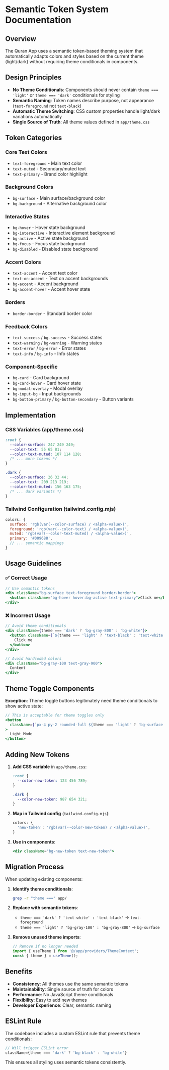 # Semantic Token System Documentation

## Overview

The Quran App uses a semantic token-based theming system that automatically adapts colors and styles based on the current theme (light/dark) without requiring theme conditionals in components.

## Design Principles

- **No Theme Conditionals**: Components should never contain `theme === 'light'` or `theme === 'dark'` conditionals for styling
- **Semantic Naming**: Token names describe purpose, not appearance (`text-foreground` not `text-black`)
- **Automatic Theme Switching**: CSS custom properties handle light/dark variations automatically
- **Single Source of Truth**: All theme values defined in `app/theme.css`

## Token Categories

### Core Text Colors

- `text-foreground` - Main text color
- `text-muted` - Secondary/muted text
- `text-primary` - Brand color highlight

### Background Colors

- `bg-surface` - Main surface/background color
- `bg-background` - Alternative background color

### Interactive States

- `bg-hover` - Hover state background
- `bg-interactive` - Interactive element background
- `bg-active` - Active state background
- `bg-focus` - Focus state background
- `bg-disabled` - Disabled state background

### Accent Colors

- `text-accent` - Accent text color
- `text-on-accent` - Text on accent backgrounds
- `bg-accent` - Accent background
- `bg-accent-hover` - Accent hover state

### Borders

- `border-border` - Standard border color

### Feedback Colors

- `text-success` / `bg-success` - Success states
- `text-warning` / `bg-warning` - Warning states
- `text-error` / `bg-error` - Error states
- `text-info` / `bg-info` - Info states

### Component-Specific

- `bg-card` - Card background
- `bg-card-hover` - Card hover state
- `bg-modal-overlay` - Modal overlay
- `bg-input-bg` - Input backgrounds
- `bg-button-primary` / `bg-button-secondary` - Button variants

## Implementation

### CSS Variables (app/theme.css)

```css
:root {
  --color-surface: 247 249 249;
  --color-text: 55 65 81;
  --color-text-muted: 107 114 128;
  /* ... more tokens */
}

.dark {
  --color-surface: 26 32 44;
  --color-text: 209 213 219;
  --color-text-muted: 156 163 175;
  /* ... dark variants */
}
```

### Tailwind Configuration (tailwind.config.mjs)

```js
colors: {
  surface: 'rgb(var(--color-surface) / <alpha-value>)',
  foreground: 'rgb(var(--color-text) / <alpha-value>)',
  muted: 'rgb(var(--color-text-muted) / <alpha-value>)',
  primary: '#009688',
  // ... semantic mappings
}
```

## Usage Guidelines

### ✅ Correct Usage

```jsx
// Use semantic tokens
<div className="bg-surface text-foreground border-border">
  <button className="bg-hover hover:bg-active text-primary">Click me</button>
</div>
```

### ❌ Incorrect Usage

```jsx
// Avoid theme conditionals
<div className={theme === 'dark' ? 'bg-gray-800' : 'bg-white'}>
  <button className={`${theme === 'light' ? 'text-black' : 'text-white'}`}>
    Click me
  </button>
</div>

// Avoid hardcoded colors
<div className="bg-gray-100 text-gray-900">
  Content
</div>
```

## Theme Toggle Components

**Exception**: Theme toggle buttons legitimately need theme conditionals to show active state:

```jsx
// This is acceptable for theme toggles only
<button
  className={`px-4 py-2 rounded-full ${theme === 'light' ? 'bg-surface shadow' : 'text-muted'}`}
>
  Light Mode
</button>
```

## Adding New Tokens

1. **Add CSS variable** in `app/theme.css`:

   ```css
   :root {
     --color-new-token: 123 456 789;
   }

   .dark {
     --color-new-token: 987 654 321;
   }
   ```

2. **Map in Tailwind config** (`tailwind.config.mjs`):

   ```js
   colors: {
     'new-token': 'rgb(var(--color-new-token) / <alpha-value>)',
   }
   ```

3. **Use in components**:
   ```jsx
   <div className="bg-new-token text-new-token">
   ```

## Migration Process

When updating existing components:

1. **Identify theme conditionals**:

   ```bash
   grep -r "theme ===" app/
   ```

2. **Replace with semantic tokens**:
   - `theme === 'dark' ? 'text-white' : 'text-black'` → `text-foreground`
   - `theme === 'light' ? 'bg-gray-100' : 'bg-gray-800'` → `bg-surface`

3. **Remove unused theme imports**:
   ```js
   // Remove if no longer needed
   import { useTheme } from '@/app/providers/ThemeContext';
   const { theme } = useTheme();
   ```

## Benefits

- **Consistency**: All themes use the same semantic tokens
- **Maintainability**: Single source of truth for colors
- **Performance**: No JavaScript theme conditionals
- **Flexibility**: Easy to add new themes
- **Developer Experience**: Clear, semantic naming

## ESLint Rule

The codebase includes a custom ESLint rule that prevents theme conditionals:

```js
// Will trigger ESLint error
className={theme === 'dark' ? 'bg-black' : 'bg-white'}
```

This ensures all styling uses semantic tokens consistently.
